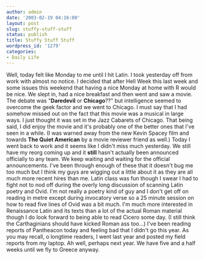 ```yaml
---
author: admin
date: '2003-02-19 04:16:00'
layout: post
slug: stuffy-stuff-stuff
status: publish
title: Stuffy Stuff Stuff
wordpress_id: '1279'
categories:
- Daily Life
---
```


Well, today felt like Monday to me until I hit Latin. I took yesterday
off from work with almost no notice. I decided that after Hell Week this
last week and some issues this weekend that having a nice Monday at home
with R would be nice. We slept in, had a nice breakfast and then went
and saw a movie. The debate was "**Daredevil** or **Chicago**??" but
intelligence seemed to overcome the geek factor and we went to Chicago.
I must say that I had somehow missed out on the fact that this movie was
a musical in large ways. I just thought it was set in the Jazz Cabarets
of Chicago. That being said, I did enjoy the movie and it's probably one
of the better ones that I've seen in a while. (I was warned away from
the new Kevin Spacey film and towards **The Quiet American** by a movie
reviewer friend as well.) Today I went back to work and it seems like I
didn't miss much yesterday. We still have my reorg coming up and it
**still** hasn't actually been announced officially to any team. We keep
waiting and waiting for the official announcements. I've been through
enough of these that it doesn't bug me too much but I think my guys are
wigging out a little about it as they are all much more recent hires
than me. Latin class was fun though I swear I had to fight not to nod
off during the overly long discussion of scanning Latin poetry and Ovid.
I'm not really a poetry kind of guy and I don't get off on reading in
metre except during invocatory verse so a 25 minute session on how to
read five lines of Ovid was a bit much. I'm much more interested in
Renaissance Latin and its texts than a lot of the actual Roman material
though I do look forward to being able to read Cicero some day. (I still
think the Carthaginians should have kicked Roman ass too...) I've been
reading reports of Pantheacon today and feeling bad that I didn't go
this year. As you may recall, o longtime readers, I went last year and
posted my field reports from my laptop. Ah well, perhaps next year. We
have five and a half weeks until we fly to Greece anyway.
